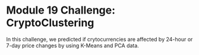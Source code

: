 # Module 19 Challenge: CryptoClustering

In this challenge, we predicted if crytocurrencies are affected by 24-hour or 7-day price changes by using K-Means and PCA data. 
